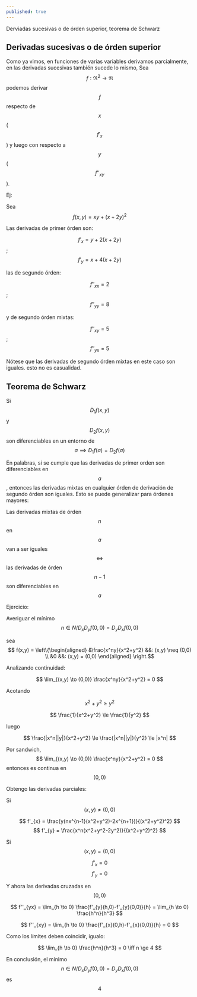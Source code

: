 ```yaml
---
published: true
---
```

Derviadas sucesivas o de órden superior, teorema de Schwarz

## Derivadas sucesivas o de órden superior

Como ya vimos, en funciones de varias variables derivamos parcialmente, en las derivadas sucesivas también sucede lo mismo, Sea $$f: \Re^2 \to \Re$$ podemos derivar $$f$$ respecto de $$x$$ ($$f'_{x}$$)
y luego con respecto a $$y$$ ($$f''_{xy}$$).

Ej:

Sea $$ f(x,y)=xy+(x+2y)^2 $$

Las derivadas de primer órden son:

$$f'_{x}=y+2(x+2y)$$; $$f'_{y}=x+4(x+2y)$$

las de segundo órden:

$$f''_{xx}=2$$; $$f''_{yy}=8$$

y de segundo órden mixtas:

$$f''_{xy}=5$$; $$f''_{yx}=5$$

Nótese que las derivadas de segundo órden mixtas en este caso son iguales. esto no es casualidad.

## Teorema de Schwarz

Si $$D_{1}f(x,y)$$ y $$D_{2}f(x,y)$$ son diferenciables en un entorno de $$a \implies D_{1}f(a)=D_{2}f(a)$$

En palabras, si se cumple que las derivadas de primer orden son diferenciables en $$a$$, entonces las derivadas mixtas en cualquier órden de derivación de segundo órden son iguales.
Esto se puede generalizar para órdenes mayores:

Las derivadas mixtas de órden $$n$$ en $$a$$ van a ser iguales $$\iff$$ las derivadas de órden $$n-1$$ son diferenciables en $$a$$

Ejercicio:

Averiguar el mínimo $$n \in N / D_{x}D_{y}f(0,0)=D_{y}D_{x}f(0,0)$$

sea 
$$
f(x,y) = \left\{\begin{aligned}
&\frac{x^ny}{x^2+y^2} &&: (x,y) \neq (0,0) \\
&0 &&: (x,y) = (0,0)
\end{aligned}
\right.$$

Analizando continuidad:

$$ \lim_{(x,y) \to (0,0)} \frac{x^ny}{x^2+y^2} = 0 $$

Acotando 

$$ x^2+y^2 \ge y^2 $$

$$ \frac{1}{x^2+y^2} \le \frac{1}{y^2} $$

luego

$$ \frac{|x^n||y|}{x^2+y^2} \le \frac{|x^n||y|}{y^2} \le |x^n| $$

Por sandwich, $$ \lim_{(x,y) \to (0,0)} \frac{x^ny}{x^2+y^2} = 0 $$
entonces es continua en $$(0,0)$$

Obtengo las derivadas parciales:

Si $$(x,y) \neq (0,0)$$

$$ f'_{x} = \frac{y(nx^{n-1}(x^2+y^2)-2x^{n+1})}{(x^2+y^2)^2} $$
$$ f'_{y} = \frac{x^n(x^2+y^2-2y^2)}{(x^2+y^2)^2} $$

Si $$(x,y) = (0,0)$$

$$ f'_{x} = 0 $$
$$ f'_{y} = 0 $$

Y ahora las derivadas cruzadas en $$(0,0)$$

$$ f''_{yx} = \lim_{h \to 0} \frac{f'_{y}(h,0)-f'_{y}(0,0)}{h} = \lim_{h \to 0} \frac{h^n}{h^3} $$

$$ f''_{xy} = \lim_{h \to 0} \frac{f'_{x}(0,h)-f'_{x}(0,0)}{h} = 0 $$

Como los límites deben coincidir, igualo:

$$ \lim_{h \to 0} \frac{h^n}{h^3} = 0  \iff n \ge 4 $$

En conclusión, el mínimo $$n \in N / D_{x}D_{y}f(0,0)=D_{y}D_{x}f(0,0)$$ es $$4$$





